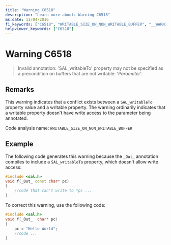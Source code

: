 ```yaml
---
title: "Warning C6518"
description: "Learn more about: Warning C6518"
ms.date: 11/04/2016
f1_keywords: ["C6518", "WRITABLE_SIZE_ON_NON_WRITABLE_BUFFER", "__WARNING_WRITABLE_SIZE_ON_NON_WRITABLE_BUFFER"]
helpviewer_keywords: ["C6518"]
---
```

# Warning C6518

> Invalid annotation: 'SAL_writableTo' property may not be specified as a precondition on buffers that are not writable: '*Parameter*'.

## Remarks

This warning indicates that a conflict exists between a `SAL_writableTo` property value and a writable property. The warning ordinarily indicates that a writable property doesn't have write access to the parameter being annotated.

Code analysis name: `WRITABLE_SIZE_ON_NON_WRITABLE_BUFFER`

## Example

The following code generates this warning because the `_Out_` annotation compiles to include a `SAL_writableTo` property, which doesn't allow write access:

```cpp
#include <sal.h>
void f(_Out_ const char* pc)
{
    //code that can't write to *pc ...
}
```

To correct this warning, use the following code:

```cpp
#include <sal.h>
void f(_Out_  char* pc)
{
    pc = "Hello World";
    //code ...
}
```
